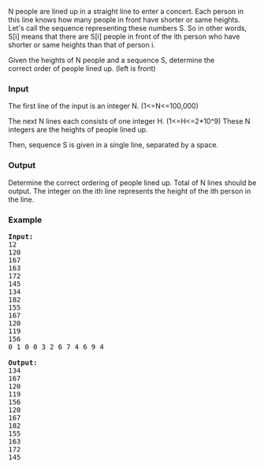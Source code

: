 <p>N people are lined up in a&nbsp;straight line to enter a concert. Each person&nbsp;in this line knows how many people in front&nbsp;have&nbsp;shorter or same heights. Let's call the sequence&nbsp;representing these numbers S. So in other words, S[i] means that there are S[i] people in front of the ith person who have shorter or same heights than that of&nbsp;person i.&nbsp;</p>
<p>Given the&nbsp;heights of N people and a sequence S, determine the correct&nbsp;order of people lined up. (left is front)&nbsp;&nbsp;&nbsp;</p>
<h3>Input</h3>
<p>The first line of the input is an integer N. (1&lt;=N&lt;=100,000)</p>
<p>The next N lines&nbsp;each consists of one integer&nbsp;H. (1&lt;=H&lt;=2*10^9) These N integers are the heights of people lined up.</p>
<p>Then,&nbsp;sequence S is given in a single&nbsp;line, separated by a space. &nbsp;</p>
<h3>Output</h3>
<p>Determine the correct ordering of people lined up. Total of N lines should be output.&nbsp;The&nbsp;integer on the ith line represents&nbsp;the height of the ith person in the line.&nbsp;</p>
<h3>Example</h3>
<pre><strong>Input:</strong>
12<br>120<br>167<br>163<br>172<br>145<br>134<br>182<br>155<br>167<br>120<br>119<br>156<br>0 1 0 0 3 2 6 7 4 6 9 4<br>
<strong>Output:</strong>
134<br>167<br>120<br>119<br>156<br>120<br>167<br>182<br>155<br>163<br>172<br>145<br>
</pre>